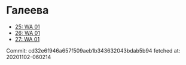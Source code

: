 # Галеева
- [25: WA 01](25.md)
- [26: WA 01](26.md)
- [27: WA 01](27.md)

Commit: cd32e6f946a657f509aeb1b343632043bdab5b94
 fetched at: 20201102-060214
